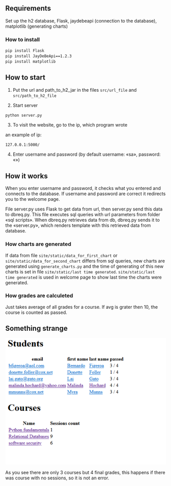 ## Requirements

Set up the h2 database, Flask, jaydebeapi (connection to the database), matplotlib (generating charts)

### How to install

```bash
pip install Flask
pip install JayDeBeApi==1.2.3
pip install matplotlib
```

## How to start
    
1. Put the url and path_to_h2_jar in the files `src/url_file` and `src/path_to_h2_file`

2. Start server

```bash
python server.py
```

3. To visit the website, go to the ip, which program wrote

an example of ip:

``` 
127.0.0.1:5000/
```

4. Enter username and password (by default username: «sa», password: «»)

## How it works

When you enter username and password, it checks what you entered and connects to the database. If username and password are correct it  redirects you to the welcome page.

File server.py uses Flask to get data from url, then server.py send this data to dbreq.py. This file executes sql queries with url parameters from folder «sql scripts». When dbreq.py retrieves data from db, dbreq.py sends it to the «server.py», which renders template with this retrieved data from database.

### How charts are generated

If data from file `site/static/data_for_first_chart` or `site/static/data_for_second_chart` differs from sql queries, new charts are generated using `generate_charts.py` and the time of generating of this new charts is set in file `site/static/last time generated`.
`site/static/last time generated` is used in welcome page to show last time the charts were generated.

### How grades are calculeted

Just takes average of all grades for a course. If avg is grater then 10, the course is counted as passed.

## Something strange
![smth.png](smth.png)

As you see there are only 3 courses but 4 final grades, this happens if there was course with no sessions, so it is not an error.
